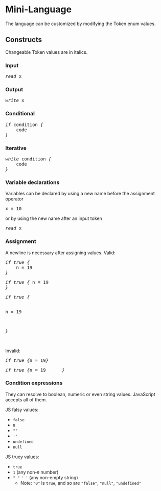 # Mini-Language

The language can be customized by modifying the Token enum values.  
<h2>Constructs</h2>
Changeable Token values are in italics.
<h3>Input</h3>		
<pre><i>read</i> x</pre>  
<h3>Output</h3>
<pre><i>write</i> x</pre>  
<h3>Conditional</h3>		
<pre>
<i>if</i> condition <i>{</i>  
&nbsp;&nbsp;&nbsp;&nbsp;code  
<i>}</i>
</pre>
<h3>Iterative</h3>	
<pre>
<i>while</i> condition <i>{</i>   
&nbsp;&nbsp;&nbsp;&nbsp;code     
<i>}</i> 
</pre>
<h3>Variable declarations</h3>
Variables can be declared by using a new name before the assignment operator   
<pre>x <i>=</i> 10</pre>  
or by using the new name after an input token  
<pre><i>read</i> x</pre>
<h3>Assignment</h3>
A newline is necessary after assigning values.  
Valid:  
<pre><i>if true {</i>
&nbsp;&nbsp;&nbsp;&nbsp;n = 19
<i>}</i>
</pre>
<pre><i>if true {</i> n <i>=</i> 19
<i>}</i>
</pre>
<pre><i>if true {</i>  
  
n <i>=</i> 19
  
<i>}</i>
</pre>  
Invalid:  
<pre><i>if true {</i>n <i>=</i> 19<i>}</i></pre>
<pre><i>if true {</i>n <i>=</i> 19      <i>}</i></pre>
<h3>Condition expressions</h3>  
They can resolve to boolean, numeric or even string values. JavaScript accepts all of them.  

JS falsy values:  
- `false`
- `0`
- `""`
- `''`
- `undefined`
- `null` 

JS truey values:  
- `true`
- `1` (any non-`0` number)
- `" "` `' '` (any non-empty string)
  - Note: `"0"` is `true`, and so are `"false"`, `"null"`, `"undefined"`
